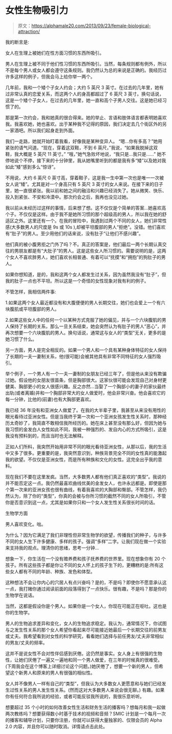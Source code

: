 # 女性生物吸引力

> 原文：<https://alphamale20.com/2013/09/23/female-biological-attraction/>

我的断言是:

女人在生理上被她们在性方面习惯的东西所吸引。

男人在生理上被不同于他们性习惯的东西所吸引。当然，每条规则都有例外，所以不是每个男人或女人都会遵守这条规则。我仍然认为总的来说是正确的。我经历过许多这样的例子，但我会马上给你举一两个。

几年前，我和一个矮个子女人约会；大约 5 英尺 3 英寸。在过去的几年里，她有过非常认真的恋爱关系，而这两个人的身高都超过了 6 英尺 3 英寸。换句话说，这是一个矮个子女人，在过去的几年里，她一直和高个子男人交往。这是她已经习惯了的。

那是第一次约会，我和她真的很合得来。她的举止、言语和肢体语言都表明她喜欢我。我喜欢她，她也喜欢。出于某种我不记得的原因，我们决定去几个街区外的另一家酒吧。所以我们起身走到外面。

我们一走路，她就开始盯着我看，好像我是某种变异人。
“嗯...你有多高？”她用紧张的语气问道。“现在，穿着这双鞋，不到 6 英尺，”我说，“如果我脱掉这双鞋，我大概是 5 英尺 11 英寸。”
“哦，”她气急败坏地说，“我只是...我只是……”
她不停地说个不停，接下来的十分钟里，我从她嘴里听到的都是我有多“矮”以及她对我如此“矮”感到多么“惊讶”。

不用说，大约 6 英尺 0 英寸高，穿着鞋子，这是我一生中第一次也是唯一一次被女人说“矮”。尤其是对一个身高只有 5 英尺 3 英寸的女人来说。在接下来的日子里，她一直很紧张。我以前和她之间的融洽和兴趣已经消失了。她从微笑、快乐、投入到紧张、不安和冷漠中。那次约会之后，我再也没见过她。

我以前从未经历过这样的事情，后来想了想。这不仅仅是个简单的答案...她喜欢高个子。不仅仅是这样。由于我不是她所习惯的那个超级高的男人，所以我在她的舒适区之外。这里还有一个。在我的冒险中，我遇到过两个不同的女人，她们非常性感(大多数男人的尺度是 9s 或 10s ),却被平坦腹部的男人“拒绝”。没错。他们喜欢有“肚子”的男人。至少用他们的话来说，没有肚子“让他们不感兴趣”。

他们真的被小腹男拒之门外了吗？不。真正的答案是，他们最后一两个长期认真交往的男朋友都是有“大肚子”的男人。这是这些女人所习惯的。需要说明的是，这两个女人不喜欢胖男人，她们喜欢长相普通、有着可以“抚摸”和“拥抱”的狗肚子的男人。

如果你想知道，是的，我和这两个女人都发生过关系，因为虽然我没有“肚子”，但我的肚子一点也不平坦。所以这是一个奇怪的女性现象对我有利的例子。

不管怎样，我相信两件事:

1.如果这两个女人最近都没有和大腹便便的男人长期交往，她们也会爱上一个有六块腹肌或平坦腹部的男人。

2.如果这些女人中的任何一个以某种方式克服了她的偏见，并与一个六块腹肌的男人保持了长期的关系，那么一旦关系结束，她会突然认为有肚子的男人“恶心”，并再次想要一个六块腹肌的男人。换句话说，通常这与女人的“类型”无关，更多的是她习惯了什么。

另一方面，男人是完全相反的。如果一个男人和一个具有某种身体特征的女人保持了长期的一夫一妻制关系，他(很可能)会被其他具有非常不同特征的女人强烈吸引。

举个例子，一个男人有一个一夫一妻制的女朋友已经三年了，但是他从来没有欺骗过她。假设他的女朋友很苗条，但是胸部很大。这家伙很可能会发现自己对身材更健美、胸部更小的女人很感兴趣。反之亦然...当娶了一个胸部小的妻子的家伙最终出轨(或者离婚)并和一个胸部非常大的女人做爱时，他会非常兴奋。他会喜欢它的每一分钟，比他的(前妻)也有大胸部更喜欢。

我已经 36 年没有和亚洲女人做爱了。在我的大半辈子里，我甚至从来没有用性的眼光看待过亚洲女性。但是当我终于第一次和一个亚洲女孩发生性关系时，那种经历太奇妙了，我简直不敢相信我所经历的。她在床上甚至没有那么好，但因为她与我习惯的金发白人女性如此不同，我被一种强烈的、发自内心的方式所吸引，这是我没有预料到的，而且当时也无法解释。

正如人们所料，我突然开始用非常不同的眼光看待亚洲女性，从那以后，我的生活中又多了很多。更重要的是，我突然意识到，种族背景完全不同的女性真的能激起我的欲望。不仅仅是亚洲女性，而是所有种族和文化的女性。这完全出乎我的意料。

现在我们不要在这里发疯。当然，大多数男人都有他们真正喜欢的“类型”。我说的并不能否定这一点。我仍然最喜欢曲线优美的金发女人，也许永远都是。即使是那个第一次来的亚洲女孩也很有曲线，有着我喜欢的大胸部和臀部。不管怎样，我仍然认为，除了你的“类型”，你真的会被与你所习惯的截然不同的女人所吸引，不管你是否意识到这一点，尤其是如果你只和一个女人发生性关系很长时间的话。

生物学方面

男人喜欢变化。咄。

为什么？因为它满足了我们非理性但非常生物学的欲望，传播我们的种子，与许多不同的女人生下许多健康、多样的孩子。强调“多样”二字。让我们现在做一个实验来支持我的观点。理清你的思绪，思考一分钟...

想象一下，你生活在一个没有赡养费和孩子抚养费的世界里。现在想象你有 20 个孩子。所有这些孩子都是你让不同的女人怀上的孩子生下的，更糟糕的是:所有这些女人都有不同的年龄、种族、发色和体型。

这种想法不会让你内心的穴居人有点兴奋吗？是的，不是吗？即使你不愿意承认这一点，我打赌你通过阅读前面的段落得到了一点快乐。很有趣，不是吗？那是你的生物学在说话。

当然，这都是假设你是个男人。如果你是一个女人，你现在可能正在呕吐。这也是你的生物学。

男人的生物追求差异和变化，女人的生物追求稳定。我认为，通常情况下，你试图与之发生性关系的那个女人希望你看起来尽可能接近她最后一个长期交往的前男友或丈夫。我希望看到对女性的科学研究，看看她们选择与前任男友/丈夫非常相似的男友/丈夫的频率。

这并不是说女性不会对性伴侣感到厌倦。这仍然是事实。女人身上有很强的生物性，让她们厌倦了一遍又一遍地和同一个男人做爱，在三年的时候真的很难受。(下周我会在这个博客上详细讨论这个问题。)她厌倦了，想要一个新的男人，但希望这个新男人和原来的男人有很强的相似性。

女人并不像男人一样有自己的“类型”，但我认为大多数女人更愿意和与她们已经发生过性关系的男人发生性关系。(然而这对大多数男人来说会很无聊。)
有趣。如果你有任何符合我所说的经验，或者可能反驳我所说的，我很乐意听听。

想要超过 35 个小时的如何改善女性生活和财务生活的播客吗？想每月和我一起做两次教练吗？想要获得数小时基于技术的视频和音频？SMIC 计划是一个每月一次的播客和辅导计划，只要你注册，你就可以获得大量独家的、仅限会员的 Alpha 2.0 内容，并且你可以随时取消。详情请点击此处。